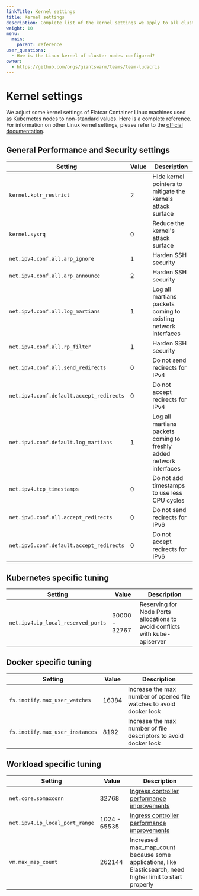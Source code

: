 ```yaml
---
linkTitle: Kernel settings
title: Kernel settings
description: Complete list of the kernel settings we apply to all cluster nodes, be it master or worker.
weight: 10
menu:
  main:
    parent: reference
user_questions:
  - How is the Linux kernel of cluster nodes configured?
owner:
  - https://github.com/orgs/giantswarm/teams/team-ludacris
---
```


# Kernel settings

We adjust some kernel settings of Flatcar Container Linux machines used as Kubernetes nodes to non-standard values. Here is a complete reference. For information on other Linux kernel settings, please refer to the [official documentation](https://www.kernel.org/doc/html/latest/).

## General Performance and Security settings

| Setting                                  | Value         | Description                                                         |
| ---                                      | ---           | ---                                                                 |
| `kernel.kptr_restrict`                   | 2             | Hide kernel pointers to mitigate the kernels attack surface         |
| `kernel.sysrq`                           | 0             | Reduce the kernel's attack surface                                  |
| `net.ipv4.conf.all.arp_ignore`           | 1             | Harden SSH security                                                 |
| `net.ipv4.conf.all.arp_announce`         | 2             | Harden SSH security                                                 |  
| `net.ipv4.conf.all.log_martians`         | 1             | Log all martians packets coming to existing network interfaces      |
| `net.ipv4.conf.all.rp_filter`            | 1             | Harden SSH security                                                 |
| `net.ipv4.conf.all.send_redirects`       | 0             | Do not send redirects for IPv4                                      |
| `net.ipv4.conf.default.accept_redirects` | 0             | Do not accept redirects for IPv4                                    |
| `net.ipv4.conf.default.log_martians`     | 1             | Log all martians packets coming to freshly added network interfaces |
| `net.ipv4.tcp_timestamps`                | 0             | Do not add timestamps to use less CPU cycles                        |
| `net.ipv6.conf.all.accept_redirects`     | 0             | Do not send redirects for IPv6                                      |
| `net.ipv6.conf.default.accept_redirects` | 0             | Do not accept redirects for IPv6                                    |

## Kubernetes specific tuning

| Setting                             | Value         | Description                                                                 |
| ---                                | ---           | ---                                                                         |
| `net.ipv4.ip_local_reserved_ports` | 30000 - 32767 | Reserving for Node Ports allocations to avoid conflicts with kube-apiserver |

## Docker specific tuning

| Setting                         | Value         | Description                                                         |
| ---                             | ---           | ---                                                                 |
| `fs.inotify.max_user_watches`   | 16384         | Increase the max number of opened file watches to avoid docker lock |
| `fs.inotify.max_user_instances` | 8192          | Increase the max number of file descriptors to avoid docker lock    |

## Workload specific tuning

| Setting                        | Value        | Description                                                                                                |
| ---                            | ---          | ---                                                                                                        |
| `net.core.somaxconn`           | 32768        | [Ingress controller performance improvements](https://github.com/kubernetes/ingress-nginx/issues/1939)     |
| `net.ipv4.ip_local_port_range` | 1024 - 65535 | [Ingress controller performance improvements](https://github.com/kubernetes/ingress-nginx/issues/1939)     |
| `vm.max_map_count`             | 262144       | Increased max_map_count because some applications, like Elasticsearch, need higher limit to start properly |
